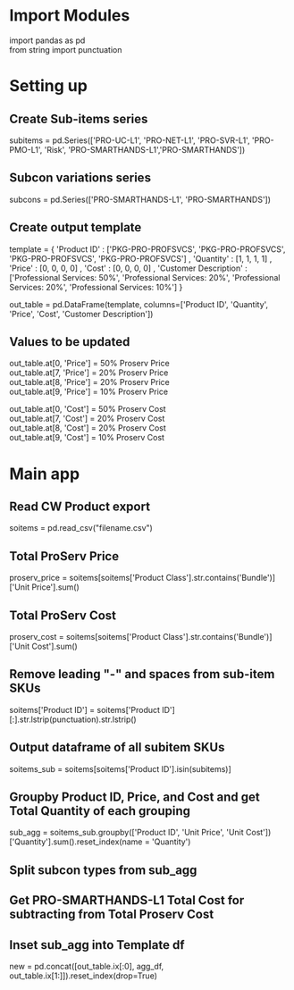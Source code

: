 # Import Modules  

import pandas as pd  
from string import punctuation  

# Setting up  

## Create Sub-items series    
subitems = pd.Series(['PRO-UC-L1', 'PRO-NET-L1', 'PRO-SVR-L1', 'PRO-PMO-L1', 'Risk', 'PRO-SMARTHANDS-L1','PRO-SMARTHANDS'])

## Subcon variations series  
subcons = pd.Series(['PRO-SMARTHANDS-L1', 'PRO-SMARTHANDS'])  

## Create output template  
template = {
'Product ID' : 
['PKG-PRO-PROFSVCS', 'PKG-PRO-PROFSVCS', 'PKG-PRO-PROFSVCS', 'PKG-PRO-PROFSVCS']
,
'Quantity' : 
[1, 1, 1, 1]
,
'Price' :
[0, 0, 0, 0]
,
'Cost' :
[0, 0, 0, 0]
,
'Customer Description' :
['Professional Services: 50%', 'Professional Services: 20%', 'Professional Services: 20%', 'Professional Services: 10%']
}

out_table = pd.DataFrame(template, columns=['Product ID', 'Quantity', 'Price', 'Cost', 'Customer Description'])

## Values to be updated  
out_table.at[0, 'Price'] = 50% Proserv Price  
out_table.at[7, 'Price'] = 20% Proserv Price  
out_table.at[8, 'Price'] = 20% Proserv Price  
out_table.at[9, 'Price'] = 10% Proserv Price  

out_table.at[0, 'Cost'] = 50% Proserv Cost  
out_table.at[7, 'Cost'] = 20% Proserv Cost  
out_table.at[8, 'Cost'] = 20% Proserv Cost  
out_table.at[9, 'Cost'] = 10% Proserv Cost  


# Main app  

## Read CW Product export  
soitems = pd.read_csv("filename.csv")  

## Total ProServ Price  
proserv_price = soitems[soitems['Product Class'].str.contains('Bundle')]['Unit Price'].sum()  

## Total ProServ Cost  
proserv_cost = soitems[soitems['Product Class'].str.contains('Bundle')]['Unit Cost'].sum()  

## Remove leading "-" and spaces from sub-item SKUs  
soitems['Product ID'] = soitems['Product ID'][:].str.lstrip(punctuation).str.lstrip()  

## Output dataframe of all subitem SKUs  
soitems_sub = soitems[soitems['Product ID'].isin(subitems)]  

## Groupby Product ID, Price, and Cost  and get Total Quantity of each grouping  
sub_agg = soitems_sub.groupby(['Product ID', 'Unit Price', 'Unit Cost'])['Quantity'].sum().reset_index(name = 'Quantity')  

## Split subcon types from sub_agg  


## Get PRO-SMARTHANDS-L1 Total Cost for subtracting from Total Proserv Cost  


## Inset sub_agg  into Template df  
new = pd.concat([out_table.ix[:0], agg_df, out_table.ix[1:]]).reset_index(drop=True)
